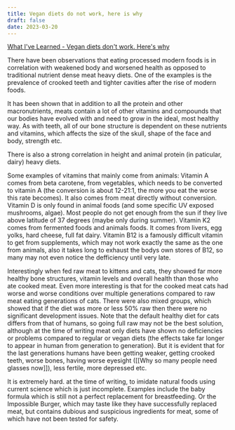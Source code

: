 ```yaml
---
title: Vegan diets do not work, here is why
draft: false
date: 2023-03-20
---
```


[What I've Learned - Vegan diets don't work. Here's why](https://www.youtube.com/watch?v=MpxgZGnEF7E)

There have been observations that eating processed modern foods is in correlation with weakened body and worsened health as opposed to traditional nutrient dense meat heavy diets. One of the examples is the prevalence of crooked teeth and tighter cavities after the rise of modern foods.

It has been shown that in addition to all the protein and other macronutrients, meats contain a lot of other vitamins and compounds that our bodies have evolved with and need to grow in the ideal, most healthy way. As with teeth, all of our bone structure is dependent on these nutrients and vitamins, which affects the size of the skull, shape of the face and body, strength etc.

There is also a strong correlation in height and animal protein (in paticular, dairy) heavy diets.

Some examples of vitamins that mainly come from animals:
Vitamin A comes from beta carotene, from vegetables, which needs to be converted to vitamin A (the conversion is about 12-21:1, the more you eat the worse this rate becomes). It also comes from meat directly without conversion.
Vitamin D is only found in animal foods (and some specific UV exposed mushrooms, algae). Most people do not get enough from the sun if they live above latitude of 37 degrees (maybe only during summer).
Vitamin K2 comes from fermented foods and animals foods. It comes from livers, egg yolks, hard cheese, full fat dairy.
Vitamin B12 is a famously difficult vitamin to get from supplements, which may not work exactly the same as the one from animals, also it takes long to exhaust the bodys own stores of B12, so many may not even notice the defficiency until very late.

Interestingly when fed raw meat to kittens and cats, they showed far more healthy bone structures, vitamin levels and overall health than those who ate cooked meat. Even more interesting is that for the cooked meat cats had worse and worse conditions over multiple generations compared to raw meat eating generations of cats. There were also mixed groups, which showed that if the diet was more or less 50% raw then there were no significant development issues.
Note that the default healthy diet for cats differs from that of humans, so going full raw may not be the best solution, although at the time of writing meat only diets have shown no deficiencies or problems compared to regular or vegan diets (the effects take far longer to appear in human from generation to generation).
But it is evident that for the last generations humans have been getting weaker, getting crooked teeth, worse bones, having worse eyesight ([[Why so many people need glasses now]]), less fertile, more depressed etc.

It is extremely hard. at the time of writing, to imidate natural foods using current science which is just incomplete. Examples include the baby formula which is still not a perfect replacement for breastfeeding. Or the Impossible Burger, which may taste like they have successfully replaced meat, but contains dubious and suspicious ingredients for meat, some of which have not been tested for safety. 